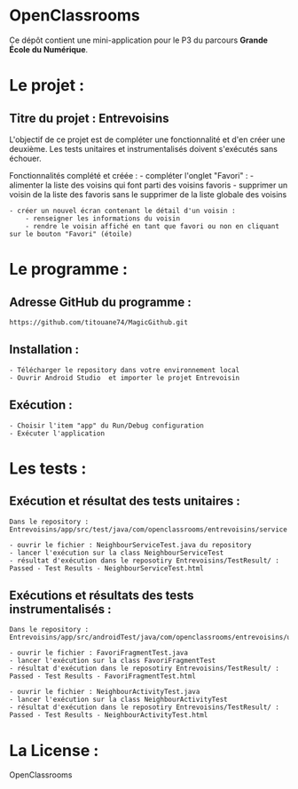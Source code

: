 # OpenClassrooms

Ce dépôt contient une mini-application pour le P3 du parcours **Grande École du Numérique**.

Le projet :
===========
Titre du projet : Entrevoisins
------------------------------
L'objectif de ce projet est de compléter une fonctionnalité et d'en créer une deuxième.
Les tests unitaires et instrumentalisés doivent s'exécutés sans échouer.

Fonctionnalités complété et créée :
    - compléter l'onglet "Favori" :
        - alimenter la liste des voisins qui font parti des voisins favoris
        - supprimer un voisin de la liste des favoris sans le supprimer de la liste globale des voisins

    - créer un nouvel écran contenant le détail d'un voisin :
        - renseigner les informations du voisin
        - rendre le voisin affiché en tant que favori ou non en cliquant sur le bouton "Favori" (étoile)


Le programme :
==============
Adresse GitHub du programme :
-----------------------------
    https://github.com/titouane74/MagicGithub.git

Installation :
------------
    - Télécharger le repository dans votre environnement local
    - Ouvrir Android Studio  et importer le projet Entrevoisin

Exécution :
-----------
    - Choisir l'item "app" du Run/Debug configuration
    - Exécuter l'application


Les tests :
===========
Exécution et résultat des tests unitaires :
-------------------------------

    Dans le repository : Entrevoisins/app/src/test/java/com/openclassrooms/entrevoisins/service

	- ouvrir le fichier : NeighbourServiceTest.java du repository
	- lancer l'exécution sur la class NeighbourServiceTest
	- résultat d'exécution dans le reposotiry Entrevoisins/TestResult/ :  Passed - Test Results - NeighbourServiceTest.html

Exécutions et résultats des tests instrumentalisés :
--------------------------------------

	Dans le repository : Entrevoisins/app/src/androidTest/java/com/openclassrooms/entrevoisins/ui/neihgbour_list/

	- ouvrir le fichier : FavoriFragmentTest.java
	- lancer l'exécution sur la class FavoriFragmentTest
	- résultat d'exécution dans le reposotiry Entrevoisins/TestResult/ :  Passed - Test Results - FavoriFragmentTest.html

	- ouvrir le fichier : NeighbourActivityTest.java
	- lancer l'exécution sur la class NeighbourActivityTest
	- résultat d'exécution dans le reposotiry Entrevoisins/TestResult/ :  Passed - Test Results - NeighbourActivityTest.html

La License :
============
OpenClassrooms